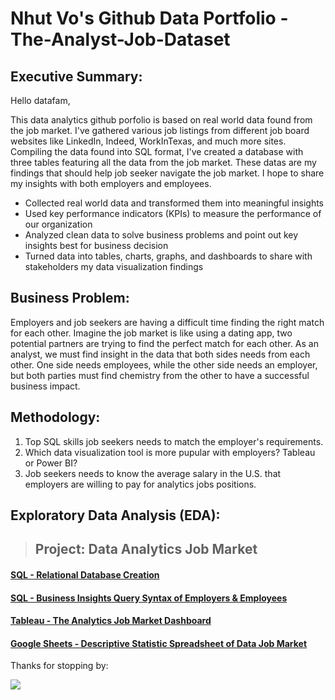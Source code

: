# Nhut Vo's Github Data Portfolio - The-Analyst-Job-Dataset  

## **Executive Summary:**

Hello datafam,

This data analytics github porfolio is based on real world data found from the job market. I've gathered various job listings from different job board websites like LinkedIn, Indeed, WorkInTexas, and much more sites. Compiling the data found into SQL format, I've created a database with three tables featuring all the data from the job market. These datas are my findings that should help job seeker navigate the job market. I hope to share my insights with both employers and employees. 

* Collected real world data and transformed them into meaningful insights
* Used key performance indicators (KPIs) to measure the performance of our organization
* Analyzed clean data to solve business problems and point out key insights best for business decision
* Turned data into tables, charts, graphs, and dashboards to share with stakeholders my data visualization findings

## **Business Problem:**

Employers and job seekers are having a difficult time finding the right match for each other. Imagine the job market is like using a dating app, two potential partners are trying to find the perfect match for each other. As an analyst, we must find insight in the data that both sides needs from each other. One side needs employees, while the other side needs an employer, but both parties must find chemistry from the other to have a successful business impact.

## **Methodology:**

1. Top SQL skills job seekers needs to match the employer's requirements.
2. Which data visualization tool is more pupular with employers? Tableau or Power BI?
3. Job seekers needs to know the average salary in the U.S. that employers are willing to pay for analytics jobs positions.

## **Exploratory Data Analysis (EDA):**



>## **Project: Data Analytics Job Market**

#### [SQL - Relational Database Creation](https://github.com/vovo007/Analytics-Job-Market-Dataset/blob/main/Relational%20Database%20Creation)

#### [SQL - Business Insights Query Syntax of Employers & Employees](https://github.com/vovo007/Analytics-Job-Market-Dataset/blob/main/Business%20Insights%20Query%20Syntax%20of%20employers%20%26%20employees)

#### [Tableau - The Analytics Job Market Dashboard](https://public.tableau.com/app/profile/nhut.vo4927/viz/RealAnalytics_17510476448520/USAAnalyticsJobMarket)

#### [Google Sheets - Descriptive Statistic Spreadsheet of Data Job Market](https://docs.google.com/spreadsheets/d/1aMNPwsyd4bShYQ5i-sCUdZC9Ooc08vARtZB10GSquRE/edit?usp=sharing)

Thanks for stopping by:

![](images/tux.png)
